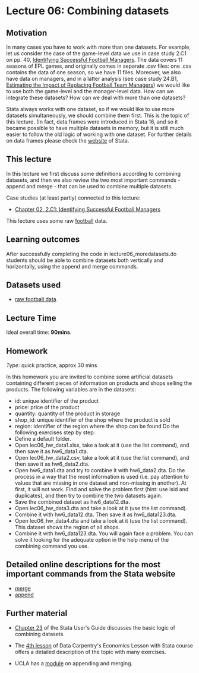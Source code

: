 # Lecture 06: Combining datasets

## Motivation

In many cases you have to work with more than one datasets. For example, let us consider the case of the game-level data we use in case study 2.C1 on pp. 40, [Identifying Successful Football Managers](https://gabors-data-analysis.com/casestudies/#ch02c-identifying-successful-football-managers). The data covers 11 seasons of EPL games, and originally comes in separate .csv files: one .csv contains the data of one season, so we have 11 files. Moreover, we also have data on managers, and in a latter analysis (see case study 24.B1, [Estimating the Impact of Replacing Football Team Managers](https://gabors-data-analysis.com/casestudies/#ch24-estimating-the-impact-of-replacing-football-team-managers)) we would like to use both the game-level and the manager-level data. How can we integrate these datasets? How can we deal with more than one datasets? 

Stata always works with one dataset, so if we would like to use more datasets simultaneously, we should combine them first. This is the topic of this lecture. (In fact, data frames were introduced in Stata 16, and so it became possible to have multiple datasets in memory, but it is still much easier to follow the old logic of working with one dataset. For further details on data frames please check the [website](https://www.stata.com/features/overview/multiple-datasets-in-memory/) of Stata.


## This lecture

In this lecture we first discuss some definitions according to combining datasets, and then we also review the two most important commands - append and merge - that can be used to combine multiple datasets.

Case studies (at least partly) connected to this lecture:
  - [Chapter 02, 2.C1: Identifying Successful Football Managers](https://gabors-data-analysis.com/casestudies/#ch02c-identifying-successful-football-managers)

This lecture uses some raw [football](https://osf.io/zqm6c/) data.

## Learning outcomes

After successfully completing the code in lecture06_moredatasets.do students should be able to combine datasets both vertically and horizontally, using the append and merge commands.

## Datasets used

* [raw football data](https://osf.io/zqm6c/)

## Lecture Time

Ideal overall time: **90mins**.

## Homework

*Type*: quick practice, approx 30 mins

In this homework you are invited to combine some artificial datasets containing different pieces of information on products and shops selling the products. The following variables are in the datasets:
  - id: unique identifier of the product
  - price: price of the product
  - quantity: quantity of the product in storage
  - shop_id: unique identifier of the shop where the product is sold
  - region: identifier of the region where the shop can be found
Do the following exercises step by step:
  - Define a default folder.
  - Open lec06_hw_data1.xlsx, take a look at it (use the list command), and then save it as hw6_data1.dta.
  - Open lec06_hw_data2.csv, take a look at it (use the list command), and then save it as hw6_data2.dta.
  - Open hw6_data1.dta and try to combine it with hw6_data2.dta. Do the process in a way that the most information is used (i.e. pay attention to values that are missing in one dataset and non-missing in another). At first, it will not work. Find and solve the problem first (hint: use isid and duplicates), and then try to combine the two datasets again.
  - Save the combined dataset as hw6_data12.dta.
  - Open lec06_hw_data3.dta and take a look at it (use the list command).
  - Combine it with hw6_data12.dta. Then save it as hw6_data123.dta.
  - Open lec06_hw_data4.dta and take a look at it (use the list command). This dataset shows the region of all shops.
  - Combine it with hw6_data123.dta. You will again face a problem. You can solve it looking for the adequate option in the help menu of the combining command you use.


## Detailed online descriptions for the most important commands from the Stata website

  - [merge](https://www.stata.com/manuals/dmerge.pdf)
  - [append](https://www.stata.com/manuals/dappend.pdf)

## Further material

  - [Chapter 23](https://www.stata.com/manuals/u23.pdf) of the Stata User's Guide discusses the basic logic of combining datasets.

  - The [4th lesson](https://datacarpentry.org/stata-economics/04-combine-data/index.html) of Data Carpentry's Economics Lesson with Stata course offers a detailed description of the topic with many exercises.

  - UCLA has a [module](https://stats.oarc.ucla.edu/stata/modules/combining-data/) on appending and merging.









